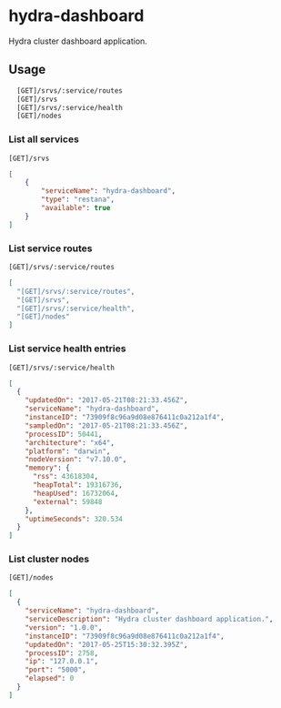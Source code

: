 # hydra-dashboard
Hydra cluster dashboard application.

## Usage
```bash
  [GET]/srvs/:service/routes
  [GET]/srvs
  [GET]/srvs/:service/health
  [GET]/nodes
```

### List all services
`[GET]/srvs`
```json
[
    {
        "serviceName": "hydra-dashboard",
        "type": "restana",
        "available": true
    }
]
```

### List service routes
`[GET]/srvs/:service/routes`
```json
[
  "[GET]/srvs/:service/routes",
  "[GET]/srvs",
  "[GET]/srvs/:service/health",
  "[GET]/nodes"
]
```

### List service health entries
`[GET]/srvs/:service/health`
```json
[
  {
    "updatedOn": "2017-05-21T08:21:33.456Z",
    "serviceName": "hydra-dashboard",
    "instanceID": "73909f8c96a9d08e876411c0a212a1f4",
    "sampledOn": "2017-05-21T08:21:33.456Z",
    "processID": 50441,
    "architecture": "x64",
    "platform": "darwin",
    "nodeVersion": "v7.10.0",
    "memory": {
      "rss": 43618304,
      "heapTotal": 19316736,
      "heapUsed": 16732064,
      "external": 59848
    },
    "uptimeSeconds": 320.534
  }
]
```

### List cluster nodes
`[GET]/nodes`
```json
[
  {
    "serviceName": "hydra-dashboard",
    "serviceDescription": "Hydra cluster dashboard application.",
    "version": "1.0.0",
    "instanceID": "73909f8c96a9d08e876411c0a212a1f4",
    "updatedOn": "2017-05-25T15:30:32.395Z",
    "processID": 2758,
    "ip": "127.0.0.1",
    "port": "5000",
    "elapsed": 0
  }
]
```